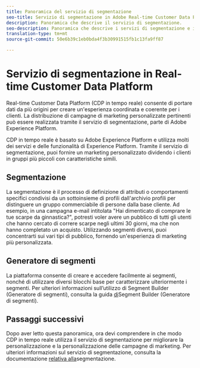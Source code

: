 ```yaml
---
title: Panoramica del servizio di segmentazione
seo-title: Servizio di segmentazione in Adobe Real-time Customer Data Platform
description: Panoramica che descrive il servizio di segmentazione.
seo-description: Panoramica che descrive i servizi di segmentazione e i segmenti sulla piattaforma dati cliente Adobe in tempo reale.
translation-type: tm+mt
source-git-commit: 50e6b39c1eb0bda4f3b30991515fb1c13fa9ff87

---
```



# Servizio di segmentazione in Real-time Customer Data Platform

Real-time Customer Data Platform (CDP in tempo reale) consente di portare dati da più origini per creare un&#39;esperienza coordinata e coerente per i clienti. La distribuzione di campagne di marketing personalizzate pertinenti può essere realizzata tramite il servizio di segmentazione, parte di Adobe Experience Platform.

CDP in tempo reale è basato su Adobe Experience Platform e utilizza molti dei servizi e delle funzionalità di Experience Platform. Tramite il servizio di segmentazione, puoi fornire un marketing personalizzato dividendo i clienti in gruppi più piccoli con caratteristiche simili.

## Segmentazione

La segmentazione è il processo di definizione di attributi o comportamenti specifici condivisi da un sottoinsieme di profili dall&#39;archivio profili per distinguere un gruppo commerciabile di persone dalla base cliente. Ad esempio, in una campagna e-mail intitolata &quot;Hai dimenticato di comprare le tue scarpe da ginnastica?&quot;, potresti voler avere un pubblico di tutti gli utenti che hanno cercato di correre scarpe negli ultimi 30 giorni, ma che non hanno completato un acquisto. Utilizzando segmenti diversi, puoi concentrarti sui vari tipi di pubblico, fornendo un&#39;esperienza di marketing più personalizzata.

## Generatore di segmenti

La piattaforma consente di creare e accedere facilmente ai segmenti, nonché di utilizzare diversi blocchi base per caratterizzare ulteriormente i segmenti. Per ulteriori informazioni sull’utilizzo di Segment Builder (Generatore di segmenti), consulta la guida [di](./segment-builder-guide.md)Segment Builder (Generatore di segmenti).

## Passaggi successivi

Dopo aver letto questa panoramica, ora devi comprendere in che modo CDP in tempo reale utilizza il servizio di segmentazione per migliorare la personalizzazione e la personalizzazione delle campagne di marketing. Per ulteriori informazioni sul servizio di segmentazione, consulta la documentazione [relativa alla](../../segmentation/home.md)segmentazione.
